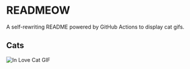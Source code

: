# READMEOW

A self-rewriting README powered by GitHub Actions to display cat gifs.

## Cats

![In Love Cat GIF](https://media4.giphy.com/media/MDJ9IbxxvDUQM/200.gif?cid=9acd02da2xl5pxugic812gp1bssican0md4kggp3d6ss2npx&ep=v1_gifs_search&rid=200.gif&ct=g)
